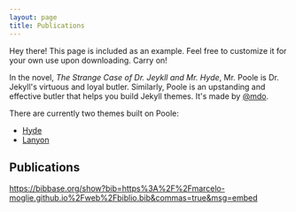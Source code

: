 ```yaml
---
layout: page
title: Publications
---
```


<p class="message">
  Hey there! This page is included as an example. Feel free to customize it for your own use upon downloading. Carry on!
</p>

In the novel, *The Strange Case of Dr. Jeykll and Mr. Hyde*, Mr. Poole is Dr. Jekyll's virtuous and loyal butler. Similarly, Poole is an upstanding and effective butler that helps you build Jekyll themes. It's made by [@mdo](https://twitter.com/mdo).

There are currently two themes built on Poole:

* [Hyde](https://hyde.getpoole.com)
* [Lanyon](https://lanyon.getpoole.com)

<h2>Publications</h2>

https://bibbase.org/show?bib=https%3A%2F%2Fmarcelo-moglie.github.io%2Fweb%2Fbiblio.bib&commas=true&msg=embed
